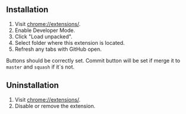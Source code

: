 ## Installation

1. Visit [chrome://extensions/](chrome://extensions/).
2. Enable Developer Mode.
3. Click "Load unpacked".
4. Select folder where this extension is located.
5. Refresh any tabs with GitHub open.

Buttons should be correctly set. Commit button will be set if merge it to `master` and `squash` if it`s not.

## Uninstallation

1. Visit [chrome://extensions/](chrome://extensions/).
2. Disable or remove the extension.
